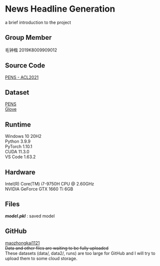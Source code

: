# News Headline Generation

a brief introduction to the project

## Group Member

毛钟楷 2019K8009909012

## Source Code

[PENS - ACL2021](https://github.com/LLluoling/PENS-Personalized-News-Headline-Generation)

## Dataset

[PENS](https://msnews.github.io/pens.html)  
[Glove](https://apache-mxnet.s3.cn-north-1.amazonaws.com.cn/gluon/embeddings/glove/glove.840B.300d.zip)

## Runtime

Windows 10 20H2  
Python 3.9.9  
PyTorch 1.10.1  
CUDA 11.3.0  
VS Code 1.63.2

## Hardware

Intel(R) Core(TM) i7-9750H CPU @ 2.60GHz  
NVIDIA GeForce GTX 1660 Ti 6GB

## Files

***model.pkl*** : saved model

## GitHub

[maozhongkai1121](https://github.com/maozhongkai1121/2021-Fall-AI)  
~~Data and other files are waiting to be fully uploaded~~  
These datasets (data/, data2/, runs) are too large for GitHub and I will try to upload them to some cloud storage.
